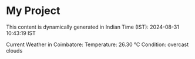 # My Project

This content is dynamically generated in Indian Time (IST): 2024-08-31 10:43:19 IST


Current Weather in Coimbatore:
Temperature: 26.30 °C
Condition: overcast clouds

